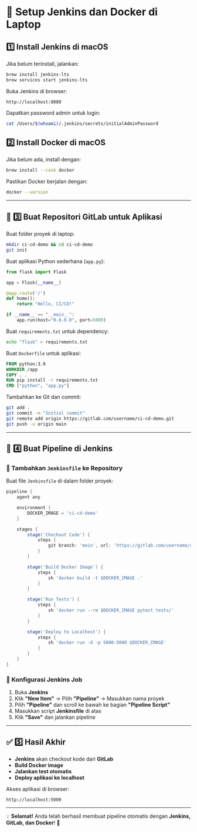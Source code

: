 # 🚀 Setup Jenkins dan Docker di Laptop

## 1️⃣ Install Jenkins di macOS
Jika belum terinstall, jalankan:

```sh
brew install jenkins-lts
brew services start jenkins-lts
```

Buka Jenkins di browser:

```
http://localhost:8080
```

Dapatkan password admin untuk login:

```sh
cat /Users/$(whoami)/.jenkins/secrets/initialAdminPassword
```

## 2️⃣ Install Docker di macOS
Jika belum ada, install dengan:

```sh
brew install --cask docker
```

Pastikan Docker berjalan dengan:

```sh
docker --version
```

---

## 📌 3️⃣ Buat Repositori GitLab untuk Aplikasi

Buat folder proyek di laptop:

```sh
mkdir ci-cd-demo && cd ci-cd-demo
git init
```

Buat aplikasi Python sederhana (`app.py`):

```python
from flask import Flask

app = Flask(__name__)

@app.route('/')
def home():
    return "Hello, CI/CD!"

if __name__ == "__main__":
    app.run(host="0.0.0.0", port=5000)
```

Buat `requirements.txt` untuk dependency:

```sh
echo "flask" > requirements.txt
```

Buat `Dockerfile` untuk aplikasi:

```dockerfile
FROM python:3.9
WORKDIR /app
COPY . .
RUN pip install -r requirements.txt
CMD ["python", "app.py"]
```

Tambahkan ke Git dan commit:

```sh
git add .
git commit -m "Initial commit"
git remote add origin https://gitlab.com/username/ci-cd-demo.git
git push -u origin main
```

---

## 🔄 4️⃣ Buat Pipeline di Jenkins

### 🔹 Tambahkan `Jenkinsfile` ke Repository
Buat file `Jenkinsfile` di dalam folder proyek:

```groovy
pipeline {
    agent any

    environment {
        DOCKER_IMAGE = 'ci-cd-demo'
    }

    stages {
        stage('Checkout Code') {
            steps {
                git branch: 'main', url: 'https://gitlab.com/username/ci-cd-demo.git'
            }
        }

        stage('Build Docker Image') {
            steps {
                sh 'docker build -t $DOCKER_IMAGE .'
            }
        }

        stage('Run Tests') {
            steps {
                sh 'docker run --rm $DOCKER_IMAGE pytest tests/'
            }
        }

        stage('Deploy to Localhost') {
            steps {
                sh 'docker run -d -p 5000:5000 $DOCKER_IMAGE'
            }
        }
    }
}
```

### 🔹 Konfigurasi Jenkins Job
1. Buka **Jenkins**
2. Klik **"New Item"** → Pilih **"Pipeline"** → Masukkan nama proyek
3. Pilih **"Pipeline"** dan scroll ke bawah ke bagian **"Pipeline Script"**
4. Masukkan script **Jenkinsfile** di atas
5. Klik **"Save"** dan jalankan pipeline

---

## ✅ 5️⃣ Hasil Akhir
- **Jenkins** akan checkout kode dari **GitLab**
- **Build Docker image**
- **Jalankan test otomatis**
- **Deploy aplikasi ke localhost**

Akses aplikasi di browser:

```
http://localhost:5000
```

---

💡 **Selamat!** Anda telah berhasil membuat pipeline otomatis dengan **Jenkins, GitLab, dan Docker**! 🚀

